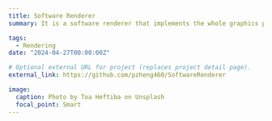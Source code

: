 ```yaml
---
title: Software Renderer
summary: It is a software renderer that implements the whole graphics pipeline, including rasterization, shading, and texturing. The renderer is designed to be simple and easy to understand, so it is a good project for beginners to learn computer graphics.

tags:
  - Rendering
date: "2024-04-27T00:00:00Z"

# Optional external URL for project (replaces project detail page).
external_link: https://github.com/pzheng460/SoftwareRenderer

image:
  caption: Photo by Toa Heftiba on Unsplash
  focal_point: Smart
---
```

